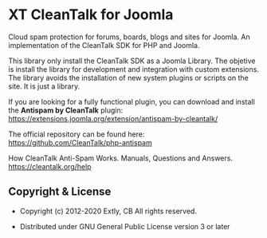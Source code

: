# XT CleanTalk for Joomla

Cloud spam protection for forums, boards, blogs and sites for Joomla. An implementation of the CleanTalk SDK for PHP and Joomla.

This library only install the CleanTalk SDK as a Joomla Library. The objetive is install the library for development and integration with custom extensions. The library avoids the installation of new system plugins or scripts on the site. It is just a library.

If you are looking for a fully functional plugin, you can download and install the **Antispam by CleanTalk** plugin: https://extensions.joomla.org/extension/antispam-by-cleantalk/

The official repository can be found here: https://github.com/CleanTalk/php-antispam

How CleanTalk Anti-Spam Works. Manuals, Questions and Answers. https://cleantalk.org/help

## Copyright & License

- Copyright (c) 2012-2020 Extly, CB All rights reserved.

- Distributed under GNU General Public License version 3 or later
